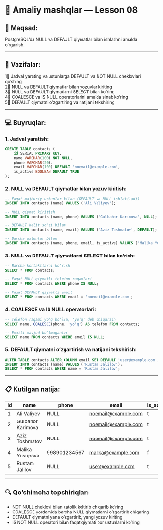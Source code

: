 # 📐 Amaliy mashqlar — Lesson 08

## 🎯 Maqsad:
PostgreSQLʼda NULL va DEFAULT qiymatlar bilan ishlashni amalda oʼrganish.

---

## 🔷 Vazifalar:
1⃣ Jadval yarating va ustunlarga DEFAULT va NOT NULL cheklovlari qoʼshing  
2⃣ NULL va DEFAULT qiymatlar bilan yozuvlar kiriting  
3⃣ NULL va DEFAULT qiymatlarni SELECT bilan koʼring  
4⃣ COALESCE va IS NULL operatorlarini amalda sinab koʼring  
5⃣ DEFAULT qiymatni oʼzgartiring va natijani tekshiring

---

## 💻 Buyruqlar:

### 1. Jadval yaratish:
```sql
CREATE TABLE contacts (
    id SERIAL PRIMARY KEY,
    name VARCHAR(100) NOT NULL,
    phone VARCHAR(20),
    email VARCHAR(100) DEFAULT 'noemail@example.com',
    is_active BOOLEAN DEFAULT TRUE
);
```

### 2. NULL va DEFAULT qiymatlar bilan yozuv kiritish:
```sql
-- Faqat majburiy ustunlar bilan (DEFAULT va NULL ishlatiladi)
INSERT INTO contacts (name) VALUES ('Ali Valiyev');

-- NULL qiymat kiritish
INSERT INTO contacts (name, phone) VALUES ('Gulbahor Karimova', NULL);

-- DEFAULT kalit soʼzi bilan
INSERT INTO contacts (name, email) VALUES ('Aziz Toshmatov', DEFAULT);

-- Barcha ustunlar bilan
INSERT INTO contacts (name, phone, email, is_active) VALUES ('Malika Yusupova', '998901234567', 'malika@example.com', FALSE);
```

### 3. NULL va DEFAULT qiymatlarni SELECT bilan koʼrish:
```sql
-- Barcha kontaktlarni koʼrish
SELECT * FROM contacts;

-- Faqat NULL qiymatli telefon raqamlari
SELECT * FROM contacts WHERE phone IS NULL;

-- Faqat DEFAULT qiymatli email
SELECT * FROM contacts WHERE email = 'noemail@example.com';
```

### 4. COALESCE va IS NULL operatorlari:
```sql
-- Telefon raqami yoʼq boʼlsa, 'yoʼq' deb chiqarsin
SELECT name, COALESCE(phone, 'yoʼq') AS telefon FROM contacts;

-- Emaili mavjud boʼlmaganlar
SELECT name FROM contacts WHERE email IS NULL;
```

### 5. DEFAULT qiymatni oʼzgartirish va natijani tekshirish:
```sql
ALTER TABLE contacts ALTER COLUMN email SET DEFAULT 'user@example.com';
INSERT INTO contacts (name) VALUES ('Rustam Jalilov');
SELECT * FROM contacts WHERE name = 'Rustam Jalilov';
```

---

## 📋 Kutilgan natija:

| id | name               | phone         | email                | is_active |
|----|--------------------|--------------|----------------------|-----------|
| 1  | Ali Valiyev        | NULL         | noemail@example.com  | t         |
| 2  | Gulbahor Karimova  | NULL         | noemail@example.com  | t         |
| 3  | Aziz Toshmatov     | NULL         | noemail@example.com  | t         |
| 4  | Malika Yusupova    | 998901234567 | malika@example.com   | f         |
| 5  | Rustam Jalilov     | NULL         | user@example.com     | t         |

---

## 🔍 Qoʼshimcha topshiriqlar:
- NOT NULL cheklovi bilan xatolik keltirib chiqarib koʼring
- COALESCE yordamida barcha NULL qiymatlarni oʼzgartirib chiqaring
- DEFAULT qiymatni yana oʼzgartirib, yangi yozuv kiriting
- IS NOT NULL operatori bilan faqat qiymati bor ustunlarni koʼring 